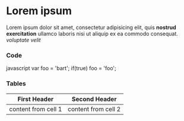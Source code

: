 # Lorem ipsum

Lorem ipsum dolor sit amet, consectetur adipisicing elit, quis **nostrud exercitation** ullamco laboris nisi ut aliquip ex ea commodo consequat.
*voluptate velit*

### Code

javascript
var foo = 'bart';
if(true) foo = 'foo';

### Tables 
First Header | Second Header
-------------|--------------
content from cell 1 | content from cell 2
